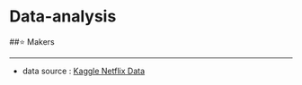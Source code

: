 # Data-analysis

##⭐ Makers


------------------------------------------------------------------
 - data source : [Kaggle Netflix Data](https://www.kaggle.com/shivamb/netflix-shows)
